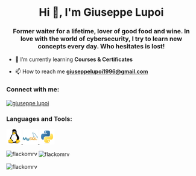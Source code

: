 <h1 align="center">Hi 👋, I'm Giuseppe Lupoi</h1>
<h3 align="center">Former waiter for a lifetime, lover of good food and wine. In love with the world of cybersecurity, I try to learn new concepts every day. Who hesitates is lost!</h3>

- 🌱 I’m currently learning **Courses & Certificates**

- 📫 How to reach me **giuseppelupoi1996@gmail.com**

<h3 align="left">Connect with me:</h3>
<p align="left">
<a href="https://linkedin.com/in/giuseppe lupoi" target="blank"><img align="center" src="https://raw.githubusercontent.com/rahuldkjain/github-profile-readme-generator/master/src/images/icons/Social/linked-in-alt.svg" alt="giuseppe lupoi" height="30" width="40" /></a>
</p>

<h3 align="left">Languages and Tools:</h3>
<p align="left"> <a href="https://www.linux.org/" target="_blank" rel="noreferrer"> <img src="https://raw.githubusercontent.com/devicons/devicon/master/icons/linux/linux-original.svg" alt="linux" width="40" height="40"/> </a> <a href="https://www.mysql.com/" target="_blank" rel="noreferrer"> <img src="https://raw.githubusercontent.com/devicons/devicon/master/icons/mysql/mysql-original-wordmark.svg" alt="mysql" width="40" height="40"/> </a> <a href="https://www.python.org" target="_blank" rel="noreferrer"> <img src="https://raw.githubusercontent.com/devicons/devicon/master/icons/python/python-original.svg" alt="python" width="40" height="40"/> </a> </p>

<p><img align="left" src="https://github-readme-stats.vercel.app/api/top-langs?username=flackomrv&show_icons=true&locale=en&layout=compact" alt="flackomrv" /></p>

<p>&nbsp;<img align="center" src="https://github-readme-stats.vercel.app/api?username=flackomrv&show_icons=true&locale=en" alt="flackomrv" /></p>

<p><img align="center" src="https://github-readme-streak-stats.herokuapp.com/?user=flackomrv&" alt="flackomrv" /></p>
